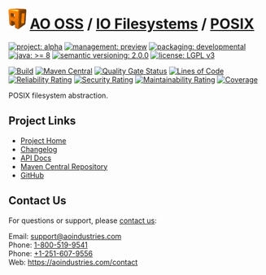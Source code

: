 # [<img src="ao-logo.png" alt="AO Logo" width="35" height="40">](https://github.com/aoindustries) [AO OSS](https://github.com/aoindustries/ao-oss) / [IO Filesystems](https://github.com/aoindustries/ao-io-filesystems) / [POSIX](https://github.com/aoindustries/ao-io-filesystems-posix)

[![project: alpha](https://oss.aoapps.com/ao-badges/project-alpha.svg)](https://aoindustries.com/life-cycle#project-alpha)
[![management: preview](https://oss.aoapps.com/ao-badges/management-preview.svg)](https://aoindustries.com/life-cycle#management-preview)
[![packaging: developmental](https://oss.aoapps.com/ao-badges/packaging-developmental.svg)](https://aoindustries.com/life-cycle#packaging-developmental)  
[![java: &gt;= 8](https://oss.aoapps.com/ao-badges/java-8.svg)](https://docs.oracle.com/javase/8/docs/api/)
[![semantic versioning: 2.0.0](https://oss.aoapps.com/ao-badges/semver-2.0.0.svg)](http://semver.org/spec/v2.0.0.html)
[![license: LGPL v3](https://oss.aoapps.com/ao-badges/license-lgpl-3.0.svg)](https://www.gnu.org/licenses/lgpl-3.0)

[![Build](https://github.com/aoindustries/ao-io-filesystems-posix/workflows/Build/badge.svg?branch=master)](https://github.com/aoindustries/ao-io-filesystems-posix/actions?query=workflow%3ABuild)
[![Maven Central](https://maven-badges.herokuapp.com/maven-central/com.aoapps/ao-io-filesystems-posix/badge.svg)](https://maven-badges.herokuapp.com/maven-central/com.aoapps/ao-io-filesystems-posix)
[![Quality Gate Status](https://sonarcloud.io/api/project_badges/measure?branch=master&project=com.aoapps%3Aao-io-filesystems-posix&metric=alert_status)](https://sonarcloud.io/dashboard?branch=master&id=com.aoapps%3Aao-io-filesystems-posix)
[![Lines of Code](https://sonarcloud.io/api/project_badges/measure?branch=master&project=com.aoapps%3Aao-io-filesystems-posix&metric=ncloc)](https://sonarcloud.io/component_measures?branch=master&id=com.aoapps%3Aao-io-filesystems-posix&metric=ncloc)  
[![Reliability Rating](https://sonarcloud.io/api/project_badges/measure?branch=master&project=com.aoapps%3Aao-io-filesystems-posix&metric=reliability_rating)](https://sonarcloud.io/component_measures?branch=master&id=com.aoapps%3Aao-io-filesystems-posix&metric=Reliability)
[![Security Rating](https://sonarcloud.io/api/project_badges/measure?branch=master&project=com.aoapps%3Aao-io-filesystems-posix&metric=security_rating)](https://sonarcloud.io/component_measures?branch=master&id=com.aoapps%3Aao-io-filesystems-posix&metric=Security)
[![Maintainability Rating](https://sonarcloud.io/api/project_badges/measure?branch=master&project=com.aoapps%3Aao-io-filesystems-posix&metric=sqale_rating)](https://sonarcloud.io/component_measures?branch=master&id=com.aoapps%3Aao-io-filesystems-posix&metric=Maintainability)
[![Coverage](https://sonarcloud.io/api/project_badges/measure?branch=master&project=com.aoapps%3Aao-io-filesystems-posix&metric=coverage)](https://sonarcloud.io/component_measures?branch=master&id=com.aoapps%3Aao-io-filesystems-posix&metric=Coverage)

POSIX filesystem abstraction.

## Project Links
* [Project Home](https://oss.aoapps.com/io-filesystems/posix/)
* [Changelog](https://oss.aoapps.com/io-filesystems/posix/changelog)
* [API Docs](https://oss.aoapps.com/io-filesystems/posix/apidocs/)
* [Maven Central Repository](https://search.maven.org/artifact/com.aoapps/ao-io-filesystems-posix)
* [GitHub](https://github.com/aoindustries/ao-io-filesystems-posix)

## Contact Us
For questions or support, please [contact us](https://aoindustries.com/contact):

Email: [support@aoindustries.com](mailto:support@aoindustries.com)  
Phone: [1-800-519-9541](tel:1-800-519-9541)  
Phone: [+1-251-607-9556](tel:+1-251-607-9556)  
Web: https://aoindustries.com/contact
